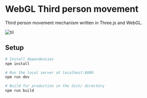 # WebGL Third person movement
Third person movement mechanism written in Three.js and WebGL.

![til](./static/demo/fox.gif)

## Setup
``` bash
# Install dependencies
npm install

# Run the local server at localhost:8080
npm run dev

# Build for production in the dist/ directory
npm run build
```

